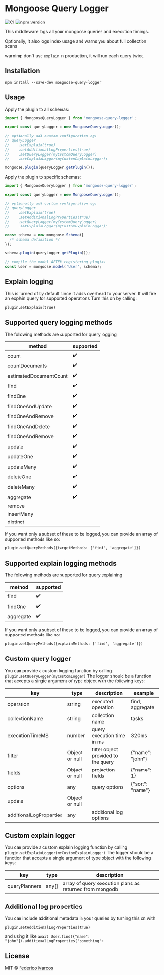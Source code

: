 # Mongoose Query Logger

![CI](https://github.com/marcosfede/mongoose-query-logger/workflows/CI/badge.svg) [![npm version](https://badge.fury.io/js/mongoose-query-logger.svg)](https://www.npmjs.com/package/mongoose-query-logger)

This middleware logs all your mongoose queries and execution timings.

Optionally, it also logs index usage and warns you about full collection scans

warning: don't use `explain` in production, it will run each query twice.

## Installation

```
npm install --save-dev mongoose-query-logger
```

## Usage

Apply the plugin to all schemas:

```typescript
import { MongooseQueryLogger } from 'mongoose-query-logger';

export const queryLogger = new MongooseQueryLogger();
 
// optionally add custom configuration eg:
// queryLogger
//    .setExplain(true)
//    .setAdditionalLogProperties(true)
//    .setQueryLogger(myCustomQueryLogger)
//    .setExplainLogger(myCustomExplainLogger);

mongoose.plugin(queryLogger.getPlugin());
```

Apply the plugin to specific schemas:

```typescript
import { MongooseQueryLogger } from 'mongoose-query-logger';

export const queryLogger = new MongooseQueryLogger();

// optionally add custom configuration eg:
// queryLogger
//    .setExplain(true)
//    .setAdditionalLogProperties(true)
//    .setQueryLogger(myCustomQueryLogger)
//    .setExplainLogger(myCustomExplainLogger);

const schema = new mongoose.Schema({
  /* schema definition */
});

schema.plugin(queryLogger.getPlugin());

// compile the model AFTER registering plugins
const User = mongoose.model('User', schema);
```

## Explain logging
This is turned of by default since it adds overhead to your server. It will fire an explain query for supported operations
Turn this on by calling: 

```plugin.setExplain(true)```

## Supported query logging methods
The following methods are supported for query logging

| method | supported |
| --------------- | --------------- |
| count | :heavy_check_mark: |
| countDocuments | :heavy_check_mark: |
| estimatedDocumentCount | :heavy_check_mark: |
| find | :heavy_check_mark: |
| findOne | :heavy_check_mark: |
| findOneAndUpdate | :heavy_check_mark: |
| findOneAndRemove | :heavy_check_mark: |
| findOneAndDelete | :heavy_check_mark: |
| findOneAndRemove | :heavy_check_mark: |
| update | :heavy_check_mark: |
| updateOne | :heavy_check_mark: |
| updateMany | :heavy_check_mark: |
| deleteOne | :heavy_check_mark: |
| deleteMany | :heavy_check_mark: |
| aggregate | :heavy_check_mark: |
| remove |  |
| insertMany |  |
| distinct |  |

If you want only a subset of these to be logged, you can provide an array of supported methods like so:

```
plugin.setQueryMethods({targetMethods: ['find', 'aggregate']})
```

## Supported explain logging methods
The following methods are supported for query explaining

| method | supported |
| --------------- | --------------- |
| find | :heavy_check_mark: |
| findOne | :heavy_check_mark: |
| aggregate | :heavy_check_mark: |

If you want only a subset of these to be logged, you can provide an array of supported methods like so:

```
plugin.setQueryMethods({explainMethods: ['find', 'aggregate']})
```

## Custom query logger
You can provide a custom logging function by calling `plugin.setQueryLogger(myCustomLogger)`
The logger should be a function that accepts a single argument of type object with the following keys:

| key | type | description | example |
| --------------- | --------------- | --------------- | --------------- |
| operation | string | executed operation | find, aggregate |
| collectionName | string | collection name | tasks |
| executionTimeMS | number | query execution time in ms | 320ms |
| filter | Object or null  | filter object provided to the query | {"name": "john"} |
| fields | Object or null | projection fields | {"name": 1} |
| options | any | query options | {"sort": "name"} |
| update | Object or null |  |  |
| additionalLogProperties | any | additional log options |  |


## Custom explain logger
You can provide a custom explain logging function by calling `plugin.setExplainLogger(myCustomExplainLogger)`
The logger should be a function that accepts a single argument of type object with the following keys:

| key | type | description |
| --------------- | --------------- | --------------- |
| queryPlanners | any[] | array of query execution plans as returned from mongodb |

## Additional log properties
You can include additional metadata in your queries by turning this on with 

```plugin.setAdditionalLogProperties(true)```

and using it like `await User.find({"name": "john"}).additionalLogProperties('something')`


## License

MIT © [Federico Marcos](http://github.com/marcosfede)
